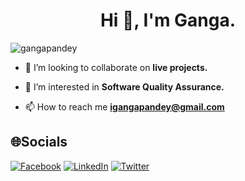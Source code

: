 <h1 align="center">Hi 👋, I'm Ganga.</h1>
<p align="left"> <img src="https://komarev.com/ghpvc/?username=gangapandey&label=Profile%20views&color=0e75b6&style=flat" alt="gangapandey" /> </p>





- 💞️ I’m looking to collaborate on **live projects.**

- 👯 I’m interested in **Software Quality Assurance.**

- 📫 How to reach me **igangapandey@gmail.com**

## 🌐Socials

[![Facebook](https://img.shields.io/badge/Facebook-%231877F2.svg?logo=Facebook&logoColor=white)](https://www.facebook.com/gangapandeyy) [![LinkedIn](https://img.shields.io/badge/LinkedIn-%230077B5.svg?logo=linkedin&logoColor=white)](https://www.linkedin.com/in/gangapandey/) [![Twitter](https://img.shields.io/badge/Twitter-%231DA1F2.svg?logo=Twitter&logoColor=white)](https://twitter.com/igangapandey)
















